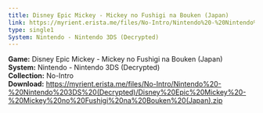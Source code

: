 ```yaml
---
title: Disney Epic Mickey - Mickey no Fushigi na Bouken (Japan)
link: https://myrient.erista.me/files/No-Intro/Nintendo%20-%20Nintendo%203DS%20(Decrypted)/Disney%20Epic%20Mickey%20-%20Mickey%20no%20Fushigi%20na%20Bouken%20(Japan).zip
type: single1
System: Nintendo - Nintendo 3DS (Decrypted)
---
```

<b>Game:</b> Disney Epic Mickey - Mickey no Fushigi na Bouken (Japan)<br>
<b>System:</b> Nintendo - Nintendo 3DS (Decrypted)<br>
<b>Collection:</b> No-Intro<br>
<b>Download:</b> https://myrient.erista.me/files/No-Intro/Nintendo%20-%20Nintendo%203DS%20(Decrypted)/Disney%20Epic%20Mickey%20-%20Mickey%20no%20Fushigi%20na%20Bouken%20(Japan).zip